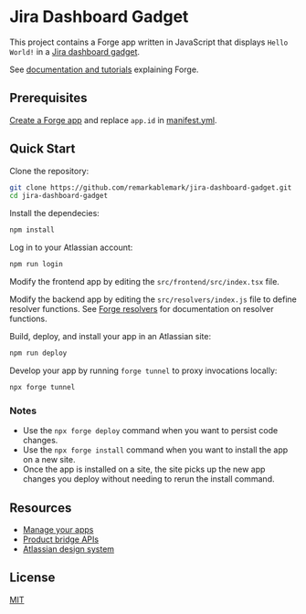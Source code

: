 # Jira Dashboard Gadget

This project contains a Forge app written in JavaScript that displays `Hello World!` in a [Jira dashboard gadget](https://developer.atlassian.com/platform/forge/manifest-reference/modules/jira-dashboard-gadget/).

See [documentation and tutorials](https://developer.atlassian.com/platform/forge) explaining Forge.

## Prerequisites

[Create a Forge app](https://developer.atlassian.com/platform/forge/set-up-forge/) and replace `app.id` in [manifest.yml](manifest.yml).

## Quick Start

Clone the repository:

```sh
git clone https://github.com/remarkablemark/jira-dashboard-gadget.git
cd jira-dashboard-gadget
```

Install the dependecies:

```sh
npm install
```

Log in to your Atlassian account:

```sh
npm run login
```

Modify the frontend app by editing the `src/frontend/src/index.tsx` file.

Modify the backend app by editing the `src/resolvers/index.js` file to define resolver functions. See [Forge resolvers](https://developer.atlassian.com/platform/forge/runtime-reference/custom-ui-resolver/) for documentation on resolver functions.

Build, deploy, and install your app in an Atlassian site:

```sh
npm run deploy
```

Develop your app by running `forge tunnel` to proxy invocations locally:

```sh
npx forge tunnel
```

### Notes

- Use the `npx forge deploy` command when you want to persist code changes.
- Use the `npx forge install` command when you want to install the app on a new site.
- Once the app is installed on a site, the site picks up the new app changes you deploy without needing to rerun the install command.

## Resources

- [Manage your apps](https://developer.atlassian.com/platform/forge/manage-your-apps/)
- [Product bridge APIs](https://developer.atlassian.com/platform/forge/apis-reference/ui-api-bridge/bridge/)
- [Atlassian design system](https://atlassian.design/components)

## License

[MIT](LICENSE)
